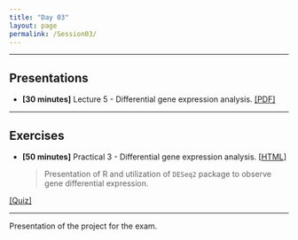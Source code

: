```yaml
---
title: "Day 03"
layout: page
permalink: /Session03/
---
```


---

## Presentations

- **\[30 minutes\]** Lecture 5 - Differential gene expression analysis.
[[PDF]](5_DESeq.pdf)

---

## Exercises

-  **\[50 minutes\]** Practical 3 - Differential gene expression analysis.
    [[HTML](DESeq2)]

    > Presentation of R and utilization of `DESeq2` package to observe gene
    differential expression.
    
[[Quiz]](Quiz_03.pdf)

--- 

Presentation of the project for the exam.
